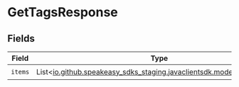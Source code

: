 # GetTagsResponse


## Fields

| Field                                                                                                | Type                                                                                                 | Required                                                                                             | Description                                                                                          |
| ---------------------------------------------------------------------------------------------------- | ---------------------------------------------------------------------------------------------------- | ---------------------------------------------------------------------------------------------------- | ---------------------------------------------------------------------------------------------------- |
| `items`                                                                                              | List<[io.github.speakeasy_sdks_staging.javaclientsdk.models.shared.Tag](../../models/shared/Tag.md)> | :heavy_check_mark:                                                                                   | N/A                                                                                                  |